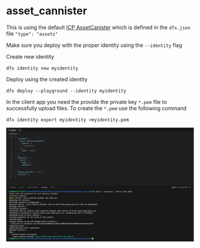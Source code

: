 # asset_cannister

This is using the default [ICP AssetCanister](https://internetcomputer.org/docs/current/references/asset-canister) which is defined in the `dfx.json` file `"type": "assets"`

Make sure you deploy with the proper identity using the `--identity` flag

Create new identity
```
dfx identity new myidentity
```

Deploy using the created identity
```
dfx deploy --playground --identity myidentity
```

In the client app you need the provide the private key `*.pem` file to successfully upload files. To create the `*.pem` use the following command
```
dfx identity export myidentity >myidentity.pem
```

![](../../pictures/deploy.PNG)